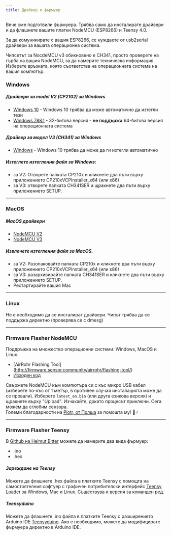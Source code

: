 ```yaml
---
title: Драйвер и фърмуер
---
```


Вече сме подготвили фърмуера. Трябва само да инсталирате драйвери и да флашнете вашите платки NodeMCU (ESP8266) и Teensy 4.0.

За да комуникирате с вашия ESP8266, се нуждаете от usb2serial драйвери за вашата операционна система.

Чипсетът за NocdeMCU v3 обикновено е CH341, просто проверете на гърба на вашия NodeMCU, за да намерите техническа информация. Изберете връзката, която съответства на операционната система на вашия компютър.

### Windows

##### Драйвери за model V2 (CP2102) за Windows
* [Windows 10](https://www.silabs.com/documents/public/software/CP210x_Universal_Windows_Driver.zip) - Windows 10 трябва да може автоматично да изтегли тези
* [Windows 788.1](https://www.silabs.com/documents/public/software/CP210x_Windows_Drivers.zip) - 32-битова версия - **не поддържа** 64-битова версия на операционната система

##### Драйвер за модел V3 (CH341) за Windows
* [Windows](http://www.wch.cn/downloads/file/5.html) - Windows 10 трябва да може да ги изтегли автоматично

##### Изтеглете изтегления файл за Windows:
* за V2: Отворете папката CP210x и кликнете два пъти върху приложението CP210xVCPInstaller_x64 (или x86)
* за V3: отворете папката CH341SER и щракнете два пъти върху приложението SETUP.

---

### MacOS

##### MacOS драйвери
* [NodeMCU V2](https://www.silabs.com/documents/public/software/Mac_OSX_VCP_Driver.zip)
* [NodeMCU V3](http://www.wch.cn/downloads/file/178.html)

##### Извлечете изтегления файл за MacOS.
* за V2: Разопаковайте папката CP210x и кликнете два пъти върху приложението CP210xVCPInstaller_x64 (или x86)
* за V3: разархивирайте папката CH341SER и кликнете два пъти върху приложението SETUP.
* Рестартирайте вашия Mac

---

### Linux
Не е необходимо да се инсталират драйвери. Чипът трябва да се поддържа директно (проверява се с dmesg)

---
### Firmware Flasher NodeMCU
Поддръжка на множество операционни системи: Windows, MacOS и Linux.

* [AirRohr Flashing Tool] (http://firmware.sensor.community/airrohr/flashing-tool/)
* [Изходен код](https://github.com/opendata-stuttgart/airrohr-firmware-flasher)

Свържете NodeMCU към компютъра си с къс микро USB кабел (изберете по-къс от 1 метър, в противен случай инсталацията може да се провали). Изберете `latest_en.bin` (или друга езикова версия) и щракнете върху "Upload".
Изчакайте, докато процесът приключи. Сега можем да сглобим сензора.
<br>
Големи благодарности на [Piotr, от Полша](https://dropbox.inf.re) за помощта му! 🙋♂️

---
### Firmware Flasher Teensy
В [Github на Helmut Bitter](https://github.com/hbitter/DNMS/tree/master/Firmware) можете да намерите два вида фърмуер:
* .ino
* .hex

##### Зареждане на Teensy
Можете да флашнете .hex файла в платките Teensy с помощта на самостоятелния софтуер с графичен потребителски интерфейс [Teensy Loader](https://www.pjrc.com/teensy/loader.html) за Windows, Mac и Linux.
Съществува и версия за команден ред.

##### Teensyduino
Можете да флашнете .ino файла в платките Teensy с разширението Arduino IDE [Teensyduino](https://www.pjrc.com/teensy/teensyduino.html).
Ако е необходимо, можете да модифицирате фърмуера директно в Arduino IDE.
